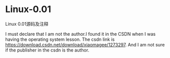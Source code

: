 # Linux-0.01
Linux 0.01源码及注释

I must declare that I am not the author.I found it in the CSDN when I was having the operating system lesson. The csdn link is https://download.csdn.net/download/xiaomagee/1273297. And I am not sure if the publisher in the csdn is the author.
